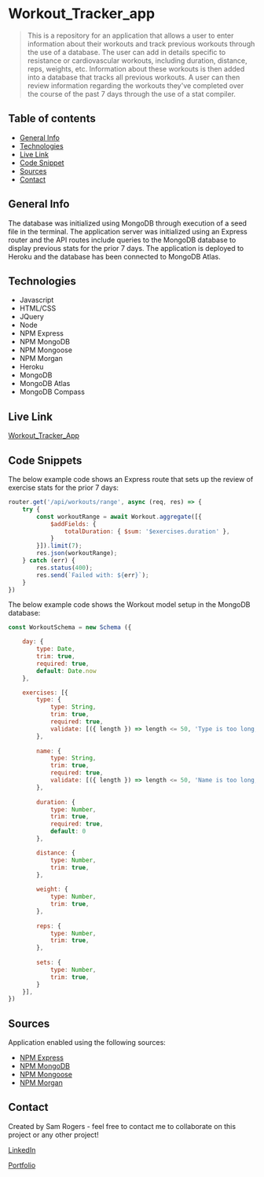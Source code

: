# Workout_Tracker_app
> This is a repository for an application that allows a user to enter information about their workouts and track previous workouts through the use of a database. The user can add in details specific to resistance or cardiovascular workouts, including duration, distance, reps, weights, etc. Information about these workouts is then added into a database that tracks all previous workouts. A user can then review information regarding the workouts they've completed over the course of the past 7 days through the use of a stat compiler.
 
## Table of contents
* [General Info](#general-info)
* [Technologies](#technologies)
* [Live Link](#Live-Link)
* [Code Snippet](#code-snippet)
* [Sources](#sources)
* [Contact](#contact)

## General Info
The database was initialized using MongoDB through execution of a seed file in the terminal. The application server was initialized using an Express router and the API routes include queries to the MongoDB database to display previous stats for the prior 7 days. The application is deployed to Heroku and the database has been connected to MongoDB Atlas.

## Technologies
* Javascript
* HTML/CSS
* JQuery
* Node
* NPM Express
* NPM MongoDB
* NPM Mongoose
* NPM Morgan
* Heroku
* MongoDB
* MongoDB Atlas
* MongoDB Compass

## Live Link
[Workout_Tracker_App](https://powerful-dawn-49801.herokuapp.com/)

## Code Snippets

The below example code shows an Express route that sets up the review of exercise stats for the prior 7 days:
```js
router.get('/api/workouts/range', async (req, res) => {
    try {
        const workoutRange = await Workout.aggregate([{
            $addFields: {
                totalDuration: { $sum: '$exercises.duration' },
            }
        }]).limit(7);
        res.json(workoutRange);
    } catch (err) {
        res.status(400);
        res.send(`Failed with: ${err}`);
    }
})
```

The below example code shows the Workout model setup in the MongoDB database:
```js
const WorkoutSchema = new Schema ({

    day: {
        type: Date,
        trim: true,
        required: true,
        default: Date.now
    },

    exercises: [{
        type: {
            type: String,
            trim: true,
            required: true,
            validate: [({ length }) => length <= 50, 'Type is too long, please shorten!']
        },
    
        name: {
            type: String,
            trim: true,
            required: true,
            validate: [({ length }) => length <= 50, 'Name is too long, please shorten!']
        },
    
        duration: {
            type: Number,
            trim: true,
            required: true,
            default: 0
        },

        distance: {
            type: Number,
            trim: true,
        },
    
        weight: {
            type: Number,
            trim: true,          
        },
    
        reps: {
            type: Number,
            trim: true,
        },
    
        sets: {
            type: Number,
            trim: true,
        }
    }],
})
```

## Sources
Application enabled using the following sources:

* [NPM Express](https://www.npmjs.com/package/express)
* [NPM MongoDB](https://www.npmjs.com/package/mongodb)
* [NPM Mongoose](https://www.npmjs.com/package/mongoose)
* [NPM Morgan](https://www.npmjs.com/package/morgan)

## Contact
Created by Sam Rogers - feel free to contact me to collaborate on this project or any other project!

[LinkedIn](https://www.linkedin.com/in/samuelerogers/)

[Portfolio](https://samrogers15.github.io/Current_Portfolio/index.html)